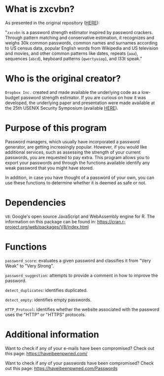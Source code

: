 # What is zxcvbn?
As presented in the original repository (<a href="https://github.com/dropbox/zxcvbn">HERE</a>):

"<code>zxcvbn</code> is a password strength estimator inspired by password crackers. Through pattern matching and conservative estimation, it recognizes and weighs 30k common passwords, common names and surnames according to US census data, popular English words from Wikipedia and US television and movies, and other common patterns like dates, repeats (<code>aaa</code>), sequences (<code>abcd</code>), keyboard patterns (<code>qwertyuiop</code>), and l33t speak."

# Who is the original creator?
<code>Dropbox Inc.</code> created and made available the underlying code as a low-budget password strength estimator. If you are curious on how it was developed, the underlying
paper and presentation were made available at the 25th USENIX Security Symposium (available 
<a href="https://www.usenix.org/conference/usenixsecurity16/technical-sessions/presentation/wheeler">HERE</a>).

# Purpose of this program
Password managers, which usually have incorporated a password generator, are getting increasingly popular. However, if you would like additional services, such as assessing the strength of your current passwords, you are requested to pay extra. This program allows you to export your passwords and through the functions available identify any weak password that you might have stored.

In addition, in case you have thought of a password of your own, you can use these functions to determine whether it is deemed as safe or not.

# Dependencies
<code>V8</code>: Google's open source JavaScript and WebAssembly engine for R. The information on this package can be found in: https://cran.r-project.org/web/packages/V8/index.html

# Functions
<code>password_score</code>: evaluates a given password and classifies it from "Very Weak" to "Very Strong".

<code>password_suggestion</code>: attempts to provide a comment in how to improve the password.

<code>detect_duplicates</code>: identifies duplicated.

<code>detect_empty</code>: identifies empty passwords.

<code>HTTP_Protocol</code>: identifies whether the website associated with the password uses the "HTTP" or "HTTPS" protocols.

# Additional information
Want to check if any of your e-mails have been compromised? Check out this page: https://haveibeenpwned.com/

Want to check if any of your passwords have been compromised? Check out this page: https://haveibeenpwned.com/Passwords
